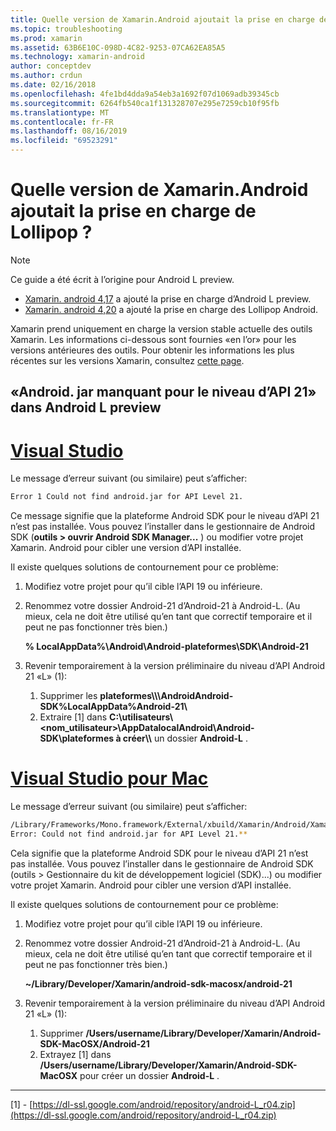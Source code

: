 ```yaml
---
title: Quelle version de Xamarin.Android ajoutait la prise en charge de Lollipop ?
ms.topic: troubleshooting
ms.prod: xamarin
ms.assetid: 63B6E10C-098D-4C82-9253-07CA62EA85A5
ms.technology: xamarin-android
author: conceptdev
ms.author: crdun
ms.date: 02/16/2018
ms.openlocfilehash: 4fe1bd4dda9a54eb3a1692f07d1069adb39345cb
ms.sourcegitcommit: 6264fb540ca1f131328707e295e7259cb10f95fb
ms.translationtype: MT
ms.contentlocale: fr-FR
ms.lasthandoff: 08/16/2019
ms.locfileid: "69523291"
---
```

# <a name="what-version-of-xamarinandroid-added-lollipop-support"></a>Quelle version de Xamarin.Android ajoutait la prise en charge de Lollipop ?

> [!NOTE]
> Ce guide a été écrit à l’origine pour Android L preview.

- [Xamarin. android 4,17](https://github.com/xamarin/release-notes-archive/blob/master/release-notes/android/xamarin.android_4/xamarin.android_4.17/index.md) a ajouté la prise en charge d’Android L preview.
- [Xamarin. android 4,20](https://github.com/xamarin/release-notes-archive/blob/master/release-notes/android/xamarin.android_4/xamarin.android_4.20/index.md) a ajouté la prise en charge des Lollipop Android.

Xamarin prend uniquement en charge la version stable actuelle des outils Xamarin. Les informations ci-dessous sont fournies «en l’or» pour les versions antérieures des outils. Pour obtenir les informations les plus récentes sur les versions Xamarin, consultez [cette page](http://releases.xamarin.com/).

## <a name="missing-androidjar-for-api-level-21-in-android-l-preview"></a>«Android. jar manquant pour le niveau d’API 21» dans Android L preview

# <a name="visual-studiotabwindows"></a>[Visual Studio](#tab/windows)

Le message d’erreur suivant (ou similaire) peut s’afficher:

```cmd
Error 1 Could not find android.jar for API Level 21.
```

Ce message signifie que la plateforme Android SDK pour le niveau d’API 21 n’est pas installée. Vous pouvez l’installer dans le gestionnaire de Android SDK (**outils > ouvrir Android SDK Manager...** ) ou modifier votre projet Xamarin. Android pour cibler une version d’API installée.

Il existe quelques solutions de contournement pour ce problème:

1. Modifiez votre projet pour qu’il cible l’API 19 ou inférieure.

2. Renommez votre dossier Android-21 d’Android-21 à Android-L. (Au mieux, cela ne doit être utilisé qu’en tant que correctif temporaire et il peut ne pas fonctionner très bien.)

   **% LocalAppData%\\Android\\Android-plateformes\\SDK\\Android-21**

3. Revenir temporairement à la version préliminaire du niveau d’API Android 21 «L» (1):

    1. Supprimer les **plateformes\\\\\\AndroidAndroid-SDK%LocalAppData%Android-21\\** 
    2. Extraire [1] dans **C:\\utilisateurs\\&lt;nom_utilisateur&gt;\\AppDatalocalAndroid\\Android-SDK\\plateformes à créer\\\\** un dossier **Android-L** .

# <a name="visual-studio-for-mactabmacos"></a>[Visual Studio pour Mac](#tab/macos)

Le message d’erreur suivant (ou similaire) peut s’afficher:

```bash
/Library/Frameworks/Mono.framework/External/xbuild/Xamarin/Android/Xamarin.Android.Common.targets: 
Error: Could not find android.jar for API Level 21.**
```

Cela signifie que la plateforme Android SDK pour le niveau d’API 21 n’est pas installée. Vous pouvez l’installer dans le gestionnaire de Android SDK (outils > Gestionnaire du kit de développement logiciel (SDK)...) ou modifier votre projet Xamarin. Android pour cibler une version d’API installée.

Il existe quelques solutions de contournement pour ce problème:

1. Modifiez votre projet pour qu’il cible l’API 19 ou inférieure.

2. Renommez votre dossier Android-21 d’Android-21 à Android-L. (Au mieux, cela ne doit être utilisé qu’en tant que correctif temporaire et il peut ne pas fonctionner très bien.)

   **~/Library/Developer/Xamarin/android-sdk-macosx/android-21**

3. Revenir temporairement à la version préliminaire du niveau d’API Android 21 «L» (1):

    1. Supprimer **/Users/username/Library/Developer/Xamarin/Android-SDK-MacOSX/Android-21**
    2. Extrayez [1] dans **/Users/username/Library/Developer/Xamarin/Android-SDK-MacOSX** pour créer un dossier **Android-L** .

-----


[1] - [https://dl-ssl.google.com/android/repository/android-L_r04.zip](https://dl-ssl.google.com/android/repository/android-L_r04.zip)
